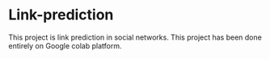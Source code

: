 # Link-prediction
This project is link prediction in social networks.
This project has been done entirely on Google colab platform.
